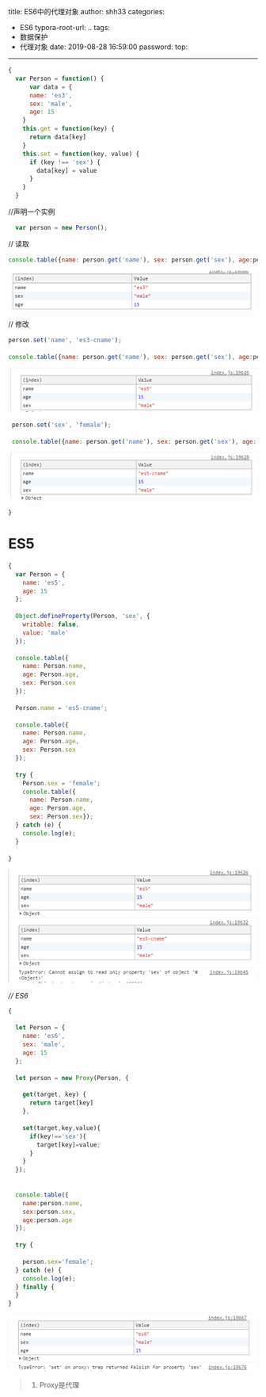 title: ES6中的代理对象
author: shh33
categories:
  - ES6
typora-root-url: ..
tags:
  - 数据保护
  - 代理对象
date: 2019-08-28 16:59:00
password:
top:
---

```javascript
{
  var Person = function() {
​      var data = {
​      name: 'es3',
​      sex: 'male',
​      age: 15
​    }
​    this.get = function(key) {
​      return data[key]
​    }
​    this.set = function(key, value) {
​      if (key !== 'sex') {
​        data[key] = value
​      }
​    }
  }
```

//声明一个实例

```javascript
  var person = new Person();
```

  // 读取

```javascript
console.table({name: person.get('name'), sex: person.get('sex'), age:person.get('age')});
```

![1566981354107](/images/1566981354107.png)

  // 修改

```javascript
person.set('name', 'es3-cname');

console.table({name: person.get('name'), sex: person.get('sex'), age:person.get('age')});
```

![1566981519105](/images/1566981519105.png)

```javascript
 person.set('sex', 'female');

 console.table({name: person.get('name'), sex: person.get('sex'), age: person.get('age')});
```

![1566981533339](/images/1566981533339.png)

```
}
```

# ES5

```javascript
{
  var Person = {
​    name: 'es5', 
​    age: 15
  };
  
  Object.defineProperty(Person, 'sex', {
​    writable: false,
​    value: 'male'
  });
  
  console.table({
​    name: Person.name,
​    age: Person.age,
​    sex: Person.sex
  });
  
  Person.name = 'es5-cname';
  
  console.table({
​    name: Person.name,
​    age: Person.age,
​    sex: Person.sex
  });

  try {
​    Person.sex = 'female';
​    console.table({
​      name: Person.name,
​      age: Person.age,
​      sex: Person.sex});
  } catch (e) {
​    console.log(e);
  }

} 
```

![1566981878277](/images/1566981878277.png)

*// ES6*

```javascript
{

  let Person = {
​    name: 'es6',
​    sex: 'male',
​    age: 15
  };
  
  let person = new Proxy(Person, {
  
​    get(target, key) {
​      return target[key]
​    },

​    set(target,key,value){
​      if(key!=='sex'){
​        target[key]=value;
​      }
​    }
  });


  console.table({
​    name:person.name,
​    sex:person.sex,
​    age:person.age
  });

  try {

​    person.sex='female';
  } catch (e) {
​    console.log(e);
  } finally {
  }
}
```

![1566982135689](/images/1566982135689.png)

> 1. Proxy是代理
